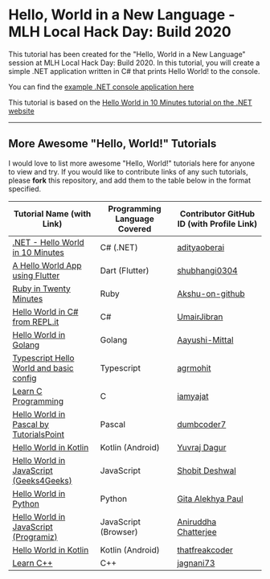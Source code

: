 # Hello, World in a New Language - MLH Local Hack Day: Build 2020

This tutorial has been created for the "Hello, World in a New Language" session at MLH Local Hack Day: Build 2020.
In this tutorial, you will create a simple .NET application written in C# that prints Hello World! to the console.

You can find the [example .NET console application here](docs/example-app)

This tutorial is based on the [Hello World in 10 Minutes tutorial on the .NET website](https://dotnet.microsoft.com/learn/dotnet/hello-world-tutorial/intro)

---

## More Awesome "Hello, World!" Tutorials

I would love to list more awesome "Hello, World!" tutorials here for anyone to view and try. If you would like to contribute links of any such tutorials, please **fork** this repository, and add them to the table below in the format specified.

| Tutorial Name (with Link) | Programming Language Covered | Contributor GitHub ID (with Profile Link) |
| - | - | - |
| [.NET - Hello World in 10 Minutes](https://dotnet.microsoft.com/learn/dotnet/hello-world-tutorial/intro) | C# (.NET) | [adityaoberai](https://github.com/adityaoberai) |
| [A Hello World App using Flutter](https://www.geeksforgeeks.org/a-hello-world-app-using-flutter/) | Dart (Flutter) | [shubhangi0304](https://github.com/shubhangi0304) |
| [Ruby in Twenty Minutes](https://www.ruby-lang.org/en/documentation/quickstart/) | Ruby | [Akshu-on-github](https://github.com/Akshu-on-github) |
| [Hello World in C# from REPL.it](https://repl.it/languages/csharp) | C# | [UmairJibran](https://github.com/UmairJibran/)|
| [Hello World in Golang](https://www.geeksforgeeks.org/hello-world-in-golang/) | Golang | [Aayushi-Mittal](https://github.com/Aayushi-Mittal) |
| [Typescript Hello World and basic config](https://code.visualstudio.com/docs/typescript/typescript-tutorial) | Typescript | [agrmohit](http://github.com/agrmohit) |
| [Learn C Programming](https://www.programiz.com/c-programming) | C | [iamyajat](https://github.com/iamyajat) |
| [Hello World in Pascal by TutorialsPoint](https://www.tutorialspoint.com/pascal/pascal_program_structure.htm) | Pascal | [dumbcoder7](https://github.com/dumbcoder7) |
| [Hello World in Kotlin](https://www.geeksforgeeks.org/hello-world-program-in-kotlin/) | Kotlin (Android) | [Yuvraj Dagur](https://github.com/thatfreakcoder) |
| [Hello World in JavaScript (Geeks4Geeks)](https://www.geeksforgeeks.org/javascript-course-printing-hello-world-in-javascript/) | JavaScript | [Shobit Deshwal](https://github.com/shobhit1503) |
| [Hello World in Python](https://www.programiz.com/python-programming/examples/hello-world) | Python | [Gita Alekhya Paul](https://github.com/gitaalekhyapaul) |
| [Hello World in JavaScript (Programiz)](https://www.programiz.com/javascript/examples/hello-world) | JavaScript (Browser) | [Aniruddha Chatterjee](https://github.com/ruddha2001) |
| [Hello World in Kotlin](https://www.geeksforgeeks.org/hello-world-program-in-kotlin/) | Kotlin (Android) | [thatfreakcoder](https://github.com/thatfreakcoder) |
| [Learn C++](https://www.programiz.com/cpp-programming/examples/print-sentence) | C++ | [jagnani73](https://github.com/jagnani73) |